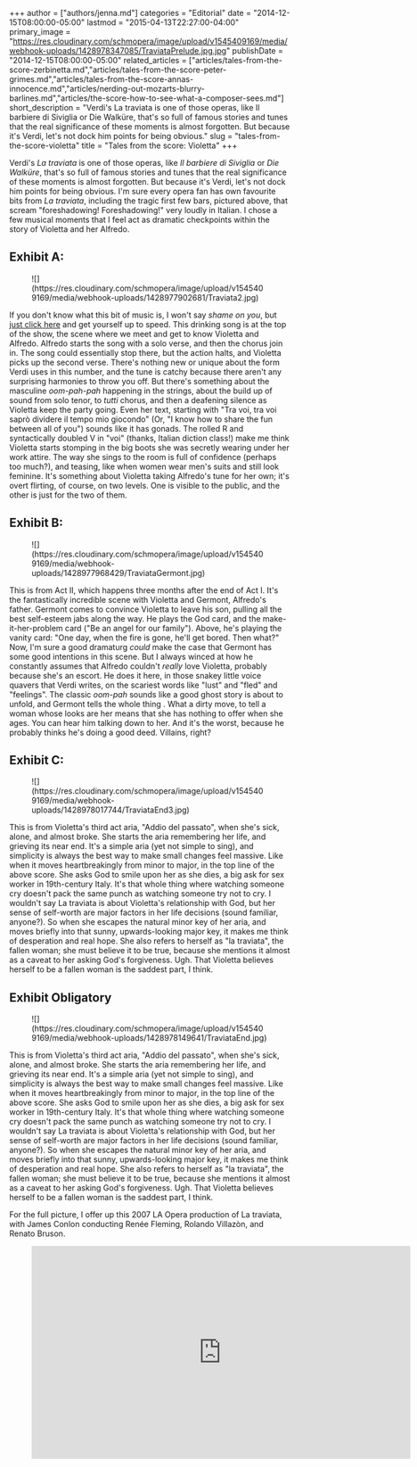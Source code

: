 +++
author = ["authors/jenna.md"]
categories = "Editorial"
date = "2014-12-15T08:00:00-05:00"
lastmod = "2015-04-13T22:27:00-04:00"
primary_image = "https://res.cloudinary.com/schmopera/image/upload/v1545409169/media/webhook-uploads/1428978347085/TraviataPrelude.jpg.jpg"
publishDate = "2014-12-15T08:00:00-05:00"
related_articles = ["articles/tales-from-the-score-zerbinetta.md","articles/tales-from-the-score-peter-grimes.md","articles/tales-from-the-score-annas-innocence.md","articles/nerding-out-mozarts-blurry-barlines.md","articles/the-score-how-to-see-what-a-composer-sees.md"]
short_description = "Verdi&#039;s La traviata is one of those operas, like Il barbiere di Siviglia or Die Walküre, that&#039;s so full of famous stories and tunes that the real significance of these moments is almost forgotten. But because it&#039;s Verdi, let&#039;s not dock him points for being obvious."
slug = "tales-from-the-score-violetta"
title = "Tales from the score: Violetta"
+++

Verdi's _La traviata_ is one of those operas, like _Il barbiere di Siviglia_ or _Die Walküre_, that's so full of famous stories and tunes that the real significance of these moments is almost forgotten. But because it's Verdi, let's not dock him points for being obvious. I'm sure every opera fan has own favourite bits from _La traviata_, including the tragic first few bars, pictured above, that scream "foreshadowing! Foreshadowing!" very loudly in Italian. I chose a few musical moments that I feel act as dramatic checkpoints within the story of Violetta and her Alfredo.

## Exhibit A:

<figure data-type="image">
![](https://res.cloudinary.com/schmopera/image/upload/v1545409169/media/webhook-uploads/1428977902681/Traviata2.jpg)
</figure>

If you don't know what this bit of music is, I won't say _shame on you_, but[ just click here](https://www.youtube.com/watch?v=z1ohegoq_IA) and get yourself up to speed. This drinking song is at the top of the show, the scene where we meet and get to know Violetta and Alfredo. Alfredo starts the song with a solo verse, and then the chorus join in. The song could essentially stop there, but the action halts, and Violetta picks up the second verse. There's nothing new or unique about the form Verdi uses in this number, and the tune is catchy because there aren't any surprising harmonies to throw you off. But there's something about the masculine _oom-pah-pah_ happening in the strings, about the build up of sound from solo tenor, to _tutti_ chorus, and then a deafening silence as Violetta keep the party going. Even her text, starting with "Tra voi, tra voi saprò dividere il tempo mio giocondo" (Or, "I know how to share the fun between all of you") sounds like it has gonads. The rolled R and syntactically doubled V in "voi" (thanks, Italian diction class!) make me think Violetta starts stomping in the big boots she was secretly wearing under her work attire. The way she sings to the room is full of confidence (perhaps too much?), and teasing, like when women wear men's suits and still look feminine. It's something about Violetta taking Alfredo's tune for her own; it's overt flirting, of course, on two levels. One is visible to the public, and the other is just for the two of them.

## Exhibit B:

<figure data-type="image">
![](https://res.cloudinary.com/schmopera/image/upload/v1545409169/media/webhook-uploads/1428977968429/TraviataGermont.jpg)
</figure>

This is from Act II, which happens three months after the end of Act I. It's the fantastically incredible scene with Violetta and Germont, Alfredo's father. Germont comes to convince Violetta to leave his son, pulling all the best self-esteem jabs along the way. He plays the God card, and the make-it-her-problem card ("Be an angel for our family"). Above, he's playing the vanity card: "One day, when the fire is gone, he'll get bored. Then what?" Now, I'm sure a good dramaturg _could_ make the case that Germont has some good intentions in this scene. But I always winced at how he constantly assumes that Alfredo couldn't _really_ love Violetta, probably because she's an escort. He does it here, in those snakey little voice quavers that Verdi writes, on the scariest words like "lust" and "fled" and "feelings". The classic _oom-pah_ sounds like a good ghost story is about to unfold, and Germont tells the whole thing . What a dirty move, to tell a woman whose looks are her means that she has nothing to offer when she ages. You can hear him talking down to her. And it's the worst, because he probably thinks he's doing a good deed. Villains, right?

## Exhibit C:

<figure data-type="image">
![](https://res.cloudinary.com/schmopera/image/upload/v1545409169/media/webhook-uploads/1428978017744/TraviataEnd3.jpg)
</figure>

This is from Violetta's third act aria, "Addio del passato", when she's sick, alone, and almost broke. She starts the aria remembering her life, and grieving its near end. It's a simple aria (yet not simple to sing), and simplicity is always the best way to make small changes feel massive. Like when it moves heartbreakingly from minor to major, in the top line of the above score. She asks God to smile upon her as she dies, a big ask for sex worker in 19th-century Italy. It's that whole thing where watching someone cry doesn't pack the same punch as watching someone try not to cry. I wouldn't say La traviata is about Violetta's relationship with God, but her sense of self-worth are major factors in her life decisions (sound familiar, anyone?). So when she escapes the natural minor key of her aria, and moves briefly into that sunny, upwards-looking major key, it makes me think of desperation and real hope. She also refers to herself as "la traviata", the fallen woman; she must believe it to be true, because she mentions it almost as a caveat to her asking God's forgiveness. Ugh. That Violetta believes herself to be a fallen woman is the saddest part, I think.

## Exhibit Obligatory

<figure data-type="image">
![](https://res.cloudinary.com/schmopera/image/upload/v1545409169/media/webhook-uploads/1428978149641/TraviataEnd.jpg)
</figure>

This is from Violetta's third act aria, "Addio del passato", when she's sick, alone, and almost broke. She starts the aria remembering her life, and grieving its near end. It's a simple aria (yet not simple to sing), and simplicity is always the best way to make small changes feel massive. Like when it moves heartbreakingly from minor to major, in the top line of the above score. She asks God to smile upon her as she dies, a big ask for sex worker in 19th-century Italy. It's that whole thing where watching someone cry doesn't pack the same punch as watching someone try not to cry. I wouldn't say La traviata is about Violetta's relationship with God, but her sense of self-worth are major factors in her life decisions (sound familiar, anyone?). So when she escapes the natural minor key of her aria, and moves briefly into that sunny, upwards-looking major key, it makes me think of desperation and real hope. She also refers to herself as "la traviata", the fallen woman; she must believe it to be true, because she mentions it almost as a caveat to her asking God's forgiveness. Ugh. That Violetta believes herself to be a fallen woman is the saddest part, I think.

For the full picture, I offer up this 2007 LA Opera production of La traviata, with James Conlon conducting Renée Fleming, Rolando Villazòn, and Renato Bruson.

<figure data-type="video">
<iframe width="680" height="382" src="https://www.youtube.com/embed/1-jHIfm3_oI" frameborder="0" allowfullscreen></iframe>
</figure>

